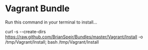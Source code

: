 Vagrant Bundle
==============

Run this command in your terminal to install...

curl -s --create-dirs https://raw.github.com/BrianSpeir/Bundles/master/Vagrant/Install -o /tmp/Vagrant/Install; bash /tmp/Vagrant/Install
